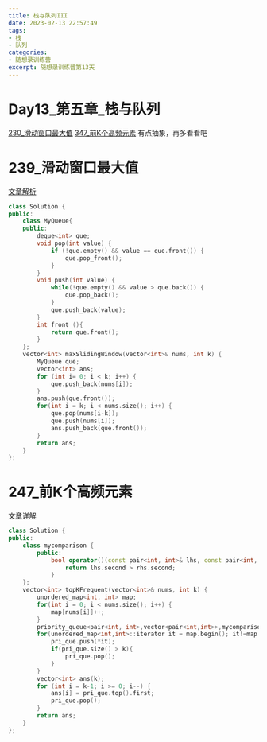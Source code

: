 ```yaml
---
title: 栈与队列III
date: 2023-02-13 22:57:49
tags:
- 栈
- 队列
categories:
- 随想录训练营
excerpt: 随想录训练营第13天
---
```

# Day13_第五章_栈与队列
[230_滑动窗口最大值](https://leetcode.cn/problems/sliding-window-maximum/)
[347_前K个高频元素](https://leetcode.cn/problems/top-k-frequent-elements/)
有点抽象，再多看看吧

# 239_滑动窗口最大值
[文章解析](https://programmercarl.com/0239.%E6%BB%91%E5%8A%A8%E7%AA%97%E5%8F%A3%E6%9C%80%E5%A4%A7%E5%80%BC.html)
```cpp
class Solution {
public:
    class MyQueue{
    public:
        deque<int> que;
        void pop(int value) {
            if (!que.empty() && value == que.front()) {
                que.pop_front();
            }
        }
        void push(int value) {
            while(!que.empty() && value > que.back()) {
                que.pop_back();
            } 
            que.push_back(value);
        }
        int front (){
            return que.front();
        }
    };
    vector<int> maxSlidingWindow(vector<int>& nums, int k) {
        MyQueue que;
        vector<int> ans;
        for (int i= 0; i < k; i++) {
            que.push_back(nums[i]);
        }
        ans.push(que.front());
        for(int i = k; i < nums.size(); i++) {
            que.pop(nums[i-k]);
            que.push(nums[i]);
            ans.push_back(que.front());
        }
        return ans;
    }
};
```
# 247_前K个高频元素
[文章详解](https://programmercarl.com/0347.%E5%89%8DK%E4%B8%AA%E9%AB%98%E9%A2%91%E5%85%83%E7%B4%A0.html)
```cpp
class Solution {
public:
    class mycomparison {
        public:
            bool operator()(const pair<int, int>& lhs, const pair<int, int>& rhs) {
                return lhs.second > rhs.second;
            }
    };
    vector<int> topKFrequent(vector<int>& nums, int k) {
        unordered_map<int, int> map;
        for(int i = 0; i < nums.size(); i++) {
            map[nums[i]]++;
        }
        priority_queue<pair<int, int>,vector<pair<int,int>>,mycomparison> pri_que;
        for(unordered_map<int,int>::iterator it = map.begin(); it!=map.end(); it++){
            pri_que.push(*it);
            if(pri_que.size() > k){
                pri_que.pop();
            }
        }
        vector<int> ans(k);
        for (int i = k-1; i >= 0; i--) {
            ans[i] = pri_que.top().first;
            pri_que.pop();
        }
        return ans;
    }
};
```